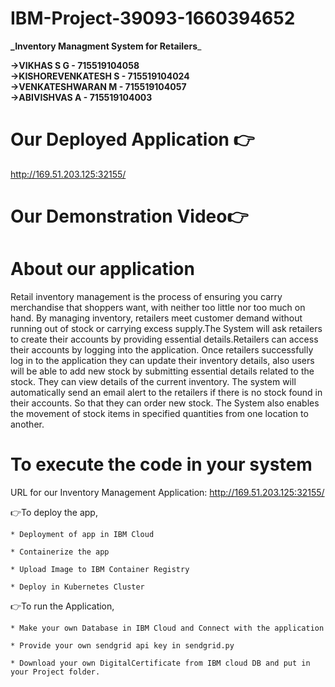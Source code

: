 # IBM-Project-39093-1660394652
**_Inventory Managment System for Retailers**_

**->VIKHAS S G          - 715519104058<br />
->KISHOREVENKATESH S    - 715519104024<br />
->VENKATESHWARAN M      - 715519104057<br />
->ABIVISHVAS A          - 715519104003**

# Our Deployed Application 👉
http://169.51.203.125:32155/

# Our Demonstration Video👉

# About our application
<p>Retail inventory management is the process of ensuring you carry merchandise that shoppers want, with neither too little nor too much on hand. By managing inventory, retailers meet customer demand without running out of stock or carrying excess supply.The System will ask retailers to create their accounts by providing essential details.Retailers can access their accounts by logging into the application. Once retailers successfully log in to the application they can update their inventory details, also users will be able to add new stock by submitting essential details related to the stock. They can view details of the current inventory. The system will automatically send an email alert to the retailers if there is no stock found in their accounts.  So that they can order new stock. The System also enables the movement of stock items in specified quantities from one location to another. </p>

# To execute the code in your system
URL for our Inventory Management Application: http://169.51.203.125:32155/

👉To deploy the app,

    * Deployment of app in IBM Cloud
    
    * Containerize the app
    
    * Upload Image to IBM Container Registry
    
    * Deploy in Kubernetes Cluster
    
👉To run the Application,

    * Make your own Database in IBM Cloud and Connect with the application
    
    * Provide your own sendgrid api key in sendgrid.py
    
    * Download your own DigitalCertificate from IBM cloud DB and put in your Project folder.
